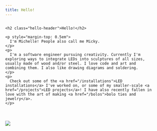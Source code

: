 ```yaml
---
title: Hello!
---
```



<style>
.about-me-img {
  margin-top: 2.5em;
}
.hello-header {
  margin-top: 1em;
  margin-bottom: 0;
}
</style>


<div class="column-container">
  <div class="p column" style="flex: 1.5; padding-right: 2em;">

    <h2 class="hello-header">Hello!</h2>

    <p style="margin-top: 0.5em">
      I'm Michelle! People also call me Micky.
    </p>
    <p>
      I'm a software engineer pursuing creativity. Currently I'm exploring ways to integrate LEDs into sculptures of all sizes, usually made of wood and/or steel. I love code and art and combining them. I also like drawing diagrams and soldering.
    </p>
    <p>
      Check out some of the <a href="/installations">LED installations</a> I've worked on, or some of my smaller-scale <a href="/projects">LED projects</a>! I have also recently fallen in love with the art of making <a href="/bolos">bolo ties and jewelry</a>.
    </p>
  </div>
  <div class="p column" style="flex: 1;">
    <img
      class="about-me-img fit-image card-shadow"
      src="{{ '/assets/images/about-me.jpeg' | relative_url }}"
    />
  </div>
</div>
